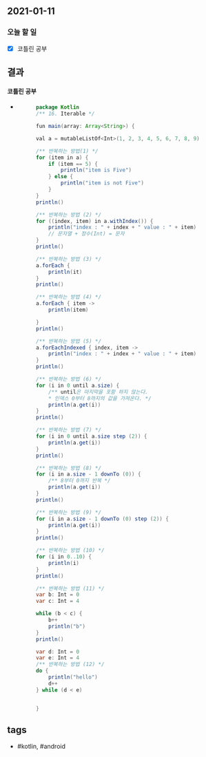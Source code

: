 ## 2021-01-11

### 오늘 할 일

  - [x] 코틀린 공부



## 결과



#### 코틀린 공부

* ```java
		package Kotlin
		/** 16. Iterable */

		fun main(array: Array<String>) {

		val a = mutableListOf<Int>(1, 2, 3, 4, 5, 6, 7, 8, 9)

		/** 반복하는 방법(1) */
		for (item in a) {
			if (item == 5) {
				println("item is Five")
			} else {
				println("item is not Five")
			}
		}
		println()

		/** 반복하는 방법 (2) */
		for ((index, item) in a.withIndex()) {
			println("index : " + index + " value : " + item)
			// 문자열 + 정수(Int) = 문자
		}
		println()

		/** 반복하는 방법 (3) */
		a.forEach {
			println(it)
		}
		println()

		/** 반복하는 방법 (4) */
		a.forEach { item ->
			println(item)

		}
		println()

		/** 반복하는 방법 (5) */
		a.forEachIndexed { index, item ->
			println("index : " + index + " value : " + item)
		}
		println()

		/** 반복하는 방법 (6) */
		for (i in 0 until a.size) {
			/** until은 마지막을 포함 하지 않는다.
			* 인덱스 0부터 8까지의 값을 가져온다. */
			println(a.get(i))
		}
		println()

		/** 반복하는 방법 (7) */
		for (i in 0 until a.size step (2)) {
			println(a.get(i))
		}
		println()

		/** 반복하는 방법 (8) */
		for (i in a.size - 1 downTo (0)) {
			/** 8부터 0까지 반복 */
			println(a.get(i))
		}
		println()

		/** 반복하는 방법 (9) */
		for (i in a.size - 1 downTo (0) step (2)) {
			println(a.get(i))
		}
		println()

		/** 반복하는 방법 (10) */
		for (i in 0..10) {
			println(i)
		}
		println()

		/** 반복하는 방법 (11) */
		var b: Int = 0
		var c: Int = 4

		while (b < c) {
			b++
			println("b")
		}
		println()

		var d: Int = 0
		var e: Int = 4
		/** 반복하는 방법 (12) */
		do {
			println("hello")
			d++
		} while (d < e)


		}
	```





## tags
-  \#kotlin, \#android 

